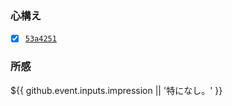### 心構え
* [x] [`53a4251`](https://github.com/noraworld/diary-templates-assistant/blob/53a42510056b21d79efa3f189b87938417a5653c/.github/ISSUE_TEMPLATE/readiness.md)

### 所感
${{ github.event.inputs.impression || '特になし。' }}
